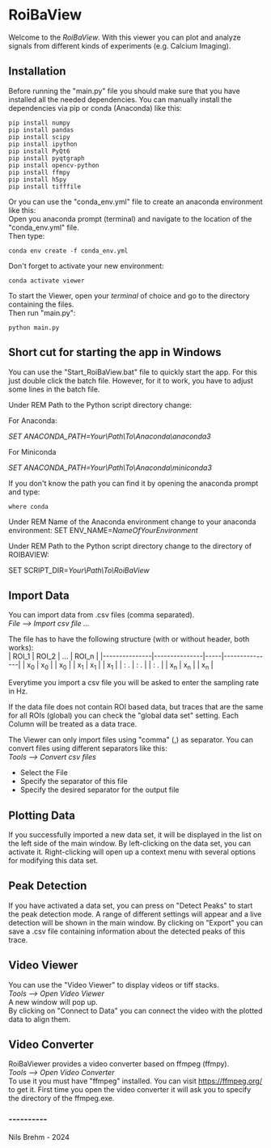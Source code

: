 # RoiBaView
Welcome to the <i>RoiBaView</i>.
With this viewer you can plot and analyze signals from different kinds of experiments (e.g. Calcium Imaging).

## Installation
Before running the "main.py" file you should make sure that you have installed all the needed dependencies.
You can manually install the dependencies via pip or conda (Anaconda) like this:

```shell
pip install numpy
pip install pandas
pip install scipy
pip install ipython
pip install PyQt6
pip install pyqtgraph
pip install opencv-python
pip install ffmpy
pip install h5py
pip install tifffile
```
Or you can use the "conda_env.yml" file to create an anaconda environment like this:<br>
Open you anaconda prompt (terminal) and navigate to the location of the "conda_env.yml" file.<br>
Then type:<br>

```shell
conda env create -f conda_env.yml
```
Don't forget to activate your new environment:
```shell
conda activate viewer
```

To start the Viewer, open your <i>terminal</i> of choice and go to the directory containing the files.<br>
Then run "main.py":<br>

```shell
python main.py
```

## Short cut for starting the app in Windows
You can use the "Start_RoiBaView.bat" file to quickly start the app. For this just double click the batch file. 
However, for it to work, you have to adjust some lines in the batch file.

Under REM Path to the Python script directory change:

For Anaconda:

<i> SET ANACONDA_PATH=*Your\Path\To\Anaconda\anaconda3* </i>

For Miniconda

<i> SET ANACONDA_PATH=*Your\Path\To\Anaconda\miniconda3* </i>

If you don't know the path you can find it by opening the anaconda prompt and type:
```shell
where conda
```

Under REM Name of the Anaconda environment change to your anaconda environment:
SET ENV_NAME=*NameOfYourEnvironment*

Under REM Path to the Python script directory change to the directory of ROIBAVIEW:

SET SCRIPT_DIR=*Your\Path\To\RoiBaView*


## Import Data
You can import data from .csv files (comma separated).<br>
<i>File --> Import csv file ...</i><br>

The file has to have the following structure (with or without header, both works):<br>
| ROI_1         | ROI_2         | ... | ROI_n         |
|---------------|---------------|-----|---------------|
| x<sub>0</sub> | x<sub>0</sub> |     | x<sub>0</sub> |
| x<sub>1</sub> | x<sub>1</sub> |     | x<sub>1</sub> |
| : .           | : .           |     | : .           |
| x<sub>n</sub> | x<sub>n</sub> |     | x<sub>n</sub> |

Everytime you import a csv file you will be asked to enter the sampling rate in Hz.<br>

If the data file does not contain ROI based data, but traces that are the same for all ROIs (global) you can check the
"global data set" setting. Each Column will be treated as a data trace.<br>

The Viewer can only import files using "comma" (,) as separator. You can convert files using different separators like this:<br>
<i>Tools --> Convert csv files</i><br>
- Select the File
- Specify the separator of this file
- Specify the desired separator for the output file

## Plotting Data
If you successfully imported a new data set, it will be displayed in the list on the left side of the main window.
By left-clicking on the data set, you can activate it. Right-clicking will open up a context menu with several options for
modifying this data set.

## Peak Detection
If you have activated a data set, you can press on "Detect Peaks" to start the peak detection mode.
A range of different settings will appear and a live detection will be shown in the main window.
By clicking on "Export" you can save a .csv file containing information about the detected peaks of this trace.


## Video Viewer
You can use the "Video Viewer" to display videos or tiff stacks.<br>
<i>Tools --> Open Video Viewer </i><br>
A new window will pop up.<br>
By clicking on "Connect to Data" you can connect the video with the plotted data to align them.

## Video Converter
RoiBaViewer provides a video converter based on ffmpeg (ffmpy).<br>
<i>Tools --> Open Video Converter </i><br>
To use it you must have "ffmpeg" installed.
You can visit https://ffmpeg.org/ to get it.
First time you open the video converter it will ask you to specify the directory of the ffmpeg.exe.


### ----------
Nils Brehm - 2024

